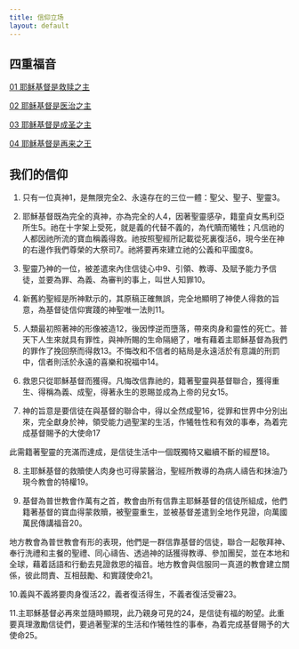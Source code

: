 ```yaml
---
title: 信仰立场
layout: default
---
```


## 四重福音

[01 耶稣基督是救赎之主](https://www.dropbox.com/s/twzseci6a7fxz8q/01%E8%80%B6%E7%A8%A3%E6%98%AF%E6%8B%AF%E6%95%91%E4%B9%8B%E4%B8%BB.mp3?dl=0)  

[02 耶稣基督是医治之主 ](https://www.dropbox.com/s/nt460r4k0tamzdj/02%E8%80%B6%E7%A8%A3%E6%98%AF%E5%8C%BB%E6%B2%BB%E4%B9%8B%E4%B8%BB.mp3?dl=0)  

[03 耶稣基督是成圣之主](https://www.dropbox.com/s/0hnq409ee1cmeeu/03%E8%80%B6%E7%A8%A3%E6%98%AF%E6%88%90%E5%9C%A3%E4%B9%8B%E4%B8%BB.mp3?dl=0)  

[04 耶稣基督是再来之王](https://www.dropbox.com/s/jnm3zts6gafuvq5/04%E8%80%B6%E7%A8%A3%E6%98%AF%E5%86%8D%E6%9D%A5%E4%B9%8B%E7%8E%8B.mp3?dl=0)

## 我们的信仰
1. 只有一位真神1，是無限完全2、永遠存在的三位一體：聖父、聖子、聖靈3。

2. 耶穌基督既為完全的真神，亦為完全的人4，因著聖靈感孕，籍童貞女馬利亞所生5。祂在十字架上受死，就是義的代替不義的，為代贖而犧牲；凡信祂的人都因祂所流的寶血稱義得救。祂按照聖經所記載從死裏復活6，現今坐在神的右邊作我們尊榮的大祭司7。祂將要再來建立祂的公義和平國度8。

3. 聖靈乃神的一位，被差遣來內住信徒心中9、引領、教導、及賦予能力予信徒，並要為罪、為義、為審判的事上，叫世人知罪10。

4. 新舊約聖經是所神默示的，其原稿正確無誤，完全地顯明了神使人得救的旨意，為基督徒信仰實踐的神聖唯一法則11。

5. 人類最初照著神的形像被造12，後因悖逆而墮落，帶來肉身和靈性的死亡。普天下人生來就具有罪性，與神所賜的生命隔絕了，唯有藉着主耶穌基督為我們的罪作了挽回祭而得救13。不悔改和不信者的結局是永遠活於有意識的刑罰中，信者則活於永遠的喜樂和祝福中14。

6. 救恩只從耶穌基督而獲得。凡悔改信靠祂的，籍著聖靈與基督聯合，獲得重生、得稱為義、成聖，得著永生的恩賜並成為上帝的兒女15。

7. 神的旨意是要信徒在與基督的聯合中，得以全然成聖16，從罪和世界中分別出來，完全獻身於神，領受能力過聖潔的生活，作犧牲性和有效的事奉，為着完成基督賜予的大使命17

此需籍著聖靈的充滿而達成，是信徒生活中一個既獨特又繼續不斷的經歷18。

8. 主耶穌基督的救贖使人肉身也可得蒙醫治，聖經所教導的為病人禱告和抹油乃現今教會的特權19。

9. 基督為普世教會作萬有之首，教會由所有信靠主耶穌基督的信徒所組成，他們籍著基督的寶血得蒙救贖，被聖靈重生，並被基督差遣到全地作見證，向萬國萬民傳講福音20。

地方教會為普世教會有形的表現，他們是一群信靠基督的信徒，聯合一起敬拜神、奉行洗禮和主餐的聖禮、同心禱告、透過神的話獲得教導、參加團契，並在本地和全球，藉着話語和行動去見證救恩的福音。地方教會與信服同一真道的教會建立關係，彼此問責、互相鼓勵、和實踐使命21。

10.義與不義將要肉身復活22，義者復活得生，不義者復活受審23。

11.主耶穌基督必再來並隨時顯現，此乃親身可見的24，是信徒有福的盼望。此重要真理激勵信徒們，要過著聖潔的生活和作犧牲性的事奉，為着完成基督賜予的大使命25。